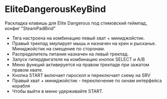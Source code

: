 # EliteDangerousKeyBind
Раскладка клавишь для Elite Dangerous под стимовский геймпад, конфиг "SteamPadBind"

- Тяга настроена на комбинацию левый хват + миниджойстик.
- Правый трекпад эмулирует мышь и назначен на крен и рысканье. Миниджойстик на смещение по сторонам.
- Распределитель питания назначен на левый трекпад.
- Запуск гипердвигателя на комбинацию кнопок SELECT и A/B
- Меню функций активируется на правом трекпаде при зажатом правом хвате.
- Кнопка START включает гироскоп и переключает схему на SRV
- Правый хват + миниджойстик - переключение по окнам интерфейса корабля
- Чтобы выйти в меню удерживайте START.
